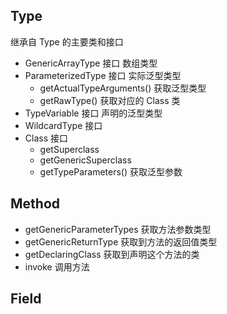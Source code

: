 ## Type
继承自 Type 的主要类和接口
* GenericArrayType 接口  数组类型
* ParameterizedType 接口  实际泛型类型 
  * getActualTypeArguments() 获取泛型类型
  * getRawType() 获取对应的 Class 类
* TypeVariable 接口
  声明的泛型类型 
* WildcardType 接口
* Class 接口
  * getSuperclass
  * getGenericSuperclass
  * getTypeParameters() 获取泛型参数

## Method
* getGenericParameterTypes 获取方法参数类型
* getGenericReturnType 获取到方法的返回值类型
* getDeclaringClass  获取到声明这个方法的类
* invoke 调用方法

## Field
